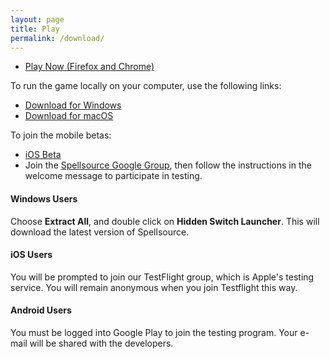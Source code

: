 ```yaml
---
layout: page
title: Play
permalink: /download/
---
```

 - [Play Now (Firefox and Chrome)](/game)

To run the game locally on your computer, use the following links:

 - [Download for Windows](http://go.hiddenswitch.com/win)
 - [Download for macOS](http://go.hiddenswitch.com/win)
 
To join the mobile betas:

 - [iOS Beta](https://testflight.apple.com/join/pkMfO2qa)
 - Join the [Spellsource Google Group](https://groups.google.com/forum/#!forum/spellsource-alpha-testers), then follow the instructions in the welcome message to participate in testing.

#### Windows Users

Choose **Extract All**, and double click on **Hidden Switch Launcher**. This will download the latest version of Spellsource. 

#### iOS Users

You will be prompted to join our TestFlight group, which is Apple's testing service. You will remain anonymous when you join Testflight this way.

#### Android Users

You must be logged into Google Play to join the testing program. Your e-mail will be shared with the developers. 
